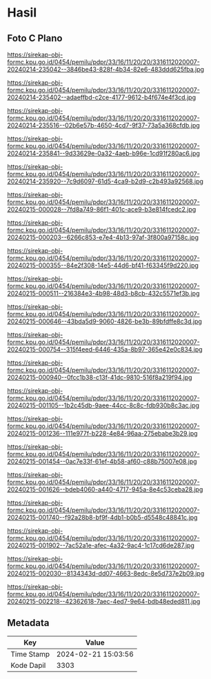 # Hasil

## Foto C Plano

https://sirekap-obj-formc.kpu.go.id/0454/pemilu/pdpr/33/16/11/20/20/3316112020007-20240214-235042--3846be43-828f-4b34-82e6-483ddd625fba.jpg

https://sirekap-obj-formc.kpu.go.id/0454/pemilu/pdpr/33/16/11/20/20/3316112020007-20240214-235402--adaeffbd-c2ce-4177-9612-b4f674e4f3cd.jpg

https://sirekap-obj-formc.kpu.go.id/0454/pemilu/pdpr/33/16/11/20/20/3316112020007-20240214-235516--02b6e57b-4650-4cd7-9f37-73a5a368cfdb.jpg

https://sirekap-obj-formc.kpu.go.id/0454/pemilu/pdpr/33/16/11/20/20/3316112020007-20240214-235841--9d33629e-0a32-4aeb-b96e-1cd91f280ac6.jpg

https://sirekap-obj-formc.kpu.go.id/0454/pemilu/pdpr/33/16/11/20/20/3316112020007-20240214-235920--7c9d6097-61d5-4ca9-b2d9-c2b493a92568.jpg

https://sirekap-obj-formc.kpu.go.id/0454/pemilu/pdpr/33/16/11/20/20/3316112020007-20240215-000028--7fd8a749-86f1-401c-ace9-b3e814fcedc2.jpg

https://sirekap-obj-formc.kpu.go.id/0454/pemilu/pdpr/33/16/11/20/20/3316112020007-20240215-000203--6266c853-e7e4-4b13-97af-3f800a97158c.jpg

https://sirekap-obj-formc.kpu.go.id/0454/pemilu/pdpr/33/16/11/20/20/3316112020007-20240215-000355--84e2f308-14e5-44d6-bf41-f63345f9d220.jpg

https://sirekap-obj-formc.kpu.go.id/0454/pemilu/pdpr/33/16/11/20/20/3316112020007-20240215-000511--216384e3-4b98-48d3-b8cb-432c5571ef3b.jpg

https://sirekap-obj-formc.kpu.go.id/0454/pemilu/pdpr/33/16/11/20/20/3316112020007-20240215-000646--43bda5d9-9060-4826-be3b-89bfdffe8c3d.jpg

https://sirekap-obj-formc.kpu.go.id/0454/pemilu/pdpr/33/16/11/20/20/3316112020007-20240215-000754--315f4eed-6446-435a-8b97-365e42e0c834.jpg

https://sirekap-obj-formc.kpu.go.id/0454/pemilu/pdpr/33/16/11/20/20/3316112020007-20240215-000940--0fcc1b38-c13f-41dc-9810-516f8a219f94.jpg

https://sirekap-obj-formc.kpu.go.id/0454/pemilu/pdpr/33/16/11/20/20/3316112020007-20240215-001105--1b2c45db-9aee-44cc-8c8c-fdb930b8c3ac.jpg

https://sirekap-obj-formc.kpu.go.id/0454/pemilu/pdpr/33/16/11/20/20/3316112020007-20240215-001236--111e977f-b228-4e84-96aa-275ebabe3b29.jpg

https://sirekap-obj-formc.kpu.go.id/0454/pemilu/pdpr/33/16/11/20/20/3316112020007-20240215-001454--0ac7e33f-61ef-4b58-af60-c88b75007e08.jpg

https://sirekap-obj-formc.kpu.go.id/0454/pemilu/pdpr/33/16/11/20/20/3316112020007-20240215-001626--bdeb4060-a440-4717-945a-8e4c53ceba28.jpg

https://sirekap-obj-formc.kpu.go.id/0454/pemilu/pdpr/33/16/11/20/20/3316112020007-20240215-001740--f92a28b8-bf9f-4db1-b0b5-d5548c48841c.jpg

https://sirekap-obj-formc.kpu.go.id/0454/pemilu/pdpr/33/16/11/20/20/3316112020007-20240215-001902--7ac52a1e-afec-4a32-9ac4-1c17cd6de287.jpg

https://sirekap-obj-formc.kpu.go.id/0454/pemilu/pdpr/33/16/11/20/20/3316112020007-20240215-002030--8134343d-dd07-4663-8edc-8e5d737e2b09.jpg

https://sirekap-obj-formc.kpu.go.id/0454/pemilu/pdpr/33/16/11/20/20/3316112020007-20240215-002218--42362618-7aec-4ed7-9e64-bdb48eded811.jpg


## Metadata

| Key        | Value               |
| ---------- | ------------------- |
| Time Stamp | 2024-02-21 15:03:56 |
| Kode Dapil | 3303                |



